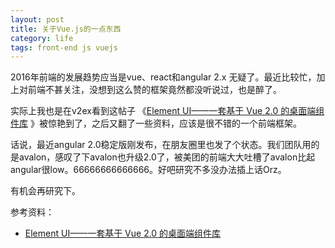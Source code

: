 ```yaml
---
layout: post
title: 关于Vue.js的一点东西
category: life
tags: front-end js vuejs
---
```


2016年前端的发展趋势应当是vue、react和angular 2.x 无疑了。最近比较忙，加上对前端不甚关注，没想到这么赞的框架竟然都没听说过，也是醉了。

实际上我也是在v2ex看到这帖子 《[Element UI——一套基于 Vue 2.0 的桌面端组件库](https://www.v2ex.com/t/308080) 》被惊艳到了，之后又翻了一些资料，应该是很不错的一个前端框架。

话说，最近angular 2.0稳定版刚发布，在朋友圈里也发了个状态。我们团队用的是avalon，感叹了下avalon也升级2.0了，被美团的前端大大吐槽了avalon比起angular很low。66666666666666。好吧研究不多没办法插上话Orz。

有机会再研究下。


参考资料：

* [Element UI——一套基于 Vue 2.0 的桌面端组件库](https://www.v2ex.com/t/308080)